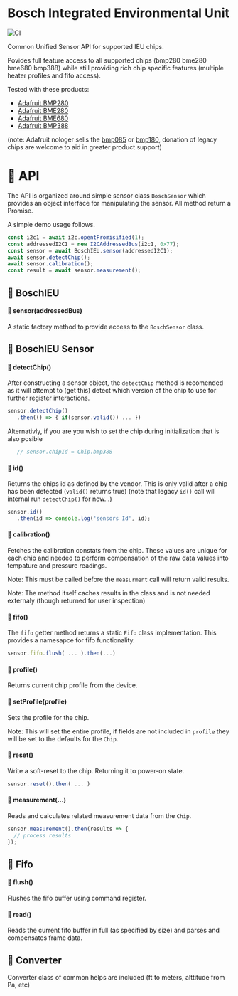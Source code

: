 # Bosch Integrated Environmental Unit
![CI](https://github.com/johntalton/boschIEU/workflows/CI/badge.svg?branch=master&event=push)

Common Unified Sensor API for supported IEU chips.

Povides full feature access to all supported chips (bmp280 bme280 bme680 bmp388) while still providing rich chip specific features (multiple heater profiles and fifo access).

Tested with these products:
 - [Adafruit BMP280](https://www.adafruit.com/product/2651)
 - [Adafruit BME280](https://www.adafruit.com/product/2652)
 - [Adafruit BME680](https://www.adafruit.com/product/3660)
 - [Adafruit BMP388](https://www.adafruit.com/product/3966)

(note: Adafruit nologer sells the [bmp085](https://www.adafruit.com/product/391) or [bmp180](https://www.adafruit.com/product/1603), donation of legacy chips are welcome to aid in greater product support)

# :wrench: API

The API is organized around simple sensor class `BoschSensor` which provides an object interface for manipulating the sensor.  All method return a Promise.

A simple demo usage follows.
```js
const i2c1 = await i2c.opentPromisified(1);
const addressedI2C1 = new I2CAddressedBus(i2c1, 0x77);
const sensor = await BoschIEU.sensor(addressedI2C1);
await sensor.detectChip();
await sensor.calibration();
const result = await sensor.measurement();

```

## :blue_book: BoschIEU
#### :page_facing_up: sensor(addressedBus)
A static factory method to provide access to the `BoschSensor` class.


## :blue_book: BoschIEU Sensor
#### :page_facing_up: detectChip()
After constructing a sensor object, the `detectChip` method is recomended as it will attempt to (get this) detect which version of the chip to use for further register interactions.
```js
sensor.detectChip()
   .then(() => { if(sensor.valid()) ... })

```
Alternativly, if you are you wish to set the chip during initialization that is also posible
```js
   // sensor.chipId = Chip.bmp388
```
#### :page_facing_up: id()
Returns the chips id as defined by the vendor. This is only valid after a chip has been detected (`valid()` returns true)
(note that legacy `id()` call will internal run `detectChip()` for now...)
```js
sensor.id()
   .then(id => console.log('sensors Id', id);
```
#### :page_facing_up: calibration()
Fetches the calibration constats from the chip.  These values are unique for each chip and needed to perform compensation of the raw data values into tempature and pressure readings.

Note: This must be called before the `measurment` call will return valid results.

Note: The method itself caches results in the class and is not needed externaly (though returned for user inspection)
#### :page_facing_up: fifo()
The `fifo` getter method returns a static `Fifo` class implementation. This provides a namesapce for fifo functionality.
```js
sensor.fifo.flush( ... ).then(...)
```
#### :page_facing_up: profile()
Returns current chip profile from the device.
#### :page_facing_up: setProfile(profile)
Sets the profile for the chip.

Note: This will set the entire profile, if fields are not included in `profile` they will be set to the defaults for the `Chip`.
#### :page_facing_up: reset()
Write a soft-reset to the chip.  Returning it to power-on state.
```js
sensor.reset().then( ... )
```
#### :page_facing_up: measurement(...)
Reads and calculates related measurement data from the `Chip`.
```js
sensor.measurement().then(results => {
  // process results
});
```


## :blue_book: Fifo
#### :page_facing_up: flush()
Flushes the fifo buffer using command register.
#### :page_facing_up: read()
Reads the current fifo buffer in full (as specified by size) and parses and compensates frame data.
## :blue_book: Converter
Converter class of common helps are included (ft to meters, alttitude from Pa, etc)
